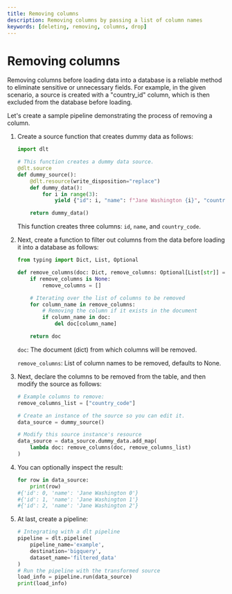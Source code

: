 ```yaml
---
title: Removing columns
description: Removing columns by passing a list of column names
keywords: [deleting, removing, columns, drop]
---
```


# Removing columns

Removing columns before loading data into a database is a reliable method to eliminate sensitive or unnecessary fields. For example, in the given scenario, a source is created with a "country_id" column, which is then excluded from the database before loading.

Let's create a sample pipeline demonstrating the process of removing a column.

1. Create a source function that creates dummy data as follows:

   ```py
   import dlt

   # This function creates a dummy data source.
   @dlt.source
   def dummy_source():
       @dlt.resource(write_disposition="replace")
       def dummy_data():
           for i in range(3):
               yield {"id": i, "name": f"Jane Washington {i}", "country_code": 40 + i}

       return dummy_data()
   ```
   This function creates three columns: `id`, `name`, and `country_code`.

2. Next, create a function to filter out columns from the data before loading it into a database as follows:

   ```py
   from typing import Dict, List, Optional

   def remove_columns(doc: Dict, remove_columns: Optional[List[str]] = None) -> Dict:
       if remove_columns is None:
           remove_columns = []

       # Iterating over the list of columns to be removed
       for column_name in remove_columns:
           # Removing the column if it exists in the document
           if column_name in doc:
               del doc[column_name]

       return doc
   ```

   `doc`: The document (dict) from which columns will be removed.

   `remove_columns`: List of column names to be removed, defaults to None.

3. Next, declare the columns to be removed from the table, and then modify the source as follows:

   ```py
   # Example columns to remove:
   remove_columns_list = ["country_code"]

   # Create an instance of the source so you can edit it.
   data_source = dummy_source()

   # Modify this source instance's resource
   data_source = data_source.dummy_data.add_map(
       lambda doc: remove_columns(doc, remove_columns_list)
   )
   ```
4. You can optionally inspect the result:

   ```py
   for row in data_source:
       print(row)
   #{'id': 0, 'name': 'Jane Washington 0'}
   #{'id': 1, 'name': 'Jane Washington 1'}
   #{'id': 2, 'name': 'Jane Washington 2'}
   ```

5. At last, create a pipeline:

   ```py
   # Integrating with a dlt pipeline
   pipeline = dlt.pipeline(
       pipeline_name='example',
       destination='bigquery',
       dataset_name='filtered_data'
   )
   # Run the pipeline with the transformed source
   load_info = pipeline.run(data_source)
   print(load_info)
   ```

